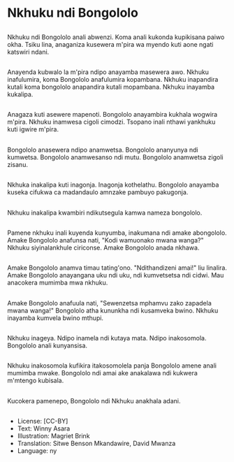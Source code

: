 # Nkhuku ndi Bongololo

##
Nkhuku ndi Bongololo anali abwenzi. Koma anali kukonda kupikisana paiwo okha. Tsiku lina, anaganiza kusewera m'pira wa myendo kuti aone ngati katswiri ndani.

##
Anayenda kubwalo la m'pira ndipo anayamba masewera awo. Nkhuku inafulumira, koma Bongololo anafulumira kopambana. Nkhuku inapandira kutali koma bongololo anapandira kutali mopambana. Nkhuku inayamba kukalipa.

##
Anagaza kuti asewere mapenoti. Bongololo anayambira kukhala wogwira m'pira. Nkhuku inamwesa cigoli cimodzi. Tsopano inali nthawi yankhuku kuti igwire m'pira.

##
Bongololo anasewera ndipo anamwetsa. Bongololo ananyunya ndi kumwetsa. Bongololo anamwesanso ndi mutu. Bongololo anamwetsa zigoli zisanu.

##
Nkhuka inakalipa kuti inagonja. Inagonja kothelathu. Bongololo anayamba kuseka cifukwa ca madandaulo amnzake pambuyo pakugonja.

##
Nkhuku inakalipa kwambiri ndikutsegula kamwa nameza bongololo.

##
Pamene nkhuku inali kuyenda kunyumba, inakumana ndi amake abongololo. Amake Bongololo anafunsa nati, "Kodi wamuonako mwana wanga?" Nkhuku siyinalankhule ciriconse. Amake Bongololo anada nkhawa.

##
Amake Bongololo anamva timau tating'ono. "Ndithandizeni amai!" liu linalira. Amake Bongololo anayangana uku ndi uku, ndi kumvetsetsa ndi cidwi. Mau anacokera mumimba mwa nkhuku.

##
Amake Bongololo anafuula nati, "Sewenzetsa mphamvu zako zapadela mwana wanga!" Bongololo atha kununkha ndi kusamveka bwino. Nkhuku inayamba kumvela bwino mthupi.

##
Nkhuku inageya. Ndipo inamela ndi kutaya mata. Ndipo inakosomola. Bongololo anali kunyansisa.

##
Nkhuku inakosomola kufikira itakosomolela panja Bongololo amene anali mumimba mwake. Bongololo ndi amai ake anakalawa ndi kukwera m'mtengo kubisala.

##
Kucokera pamenepo, Bongololo ndi Nkhuku anakhala adani.

##
* License: [CC-BY]
* Text: Winny Asara
* Illustration: Magriet Brink
* Translation: Sitwe Benson Mkandawire, David Mwanza
* Language: ny
